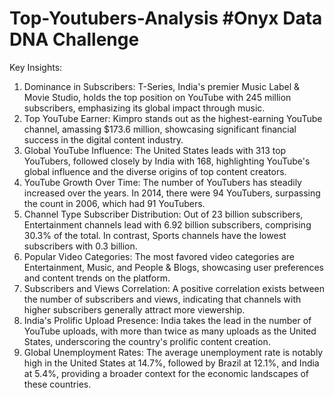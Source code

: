 # Top-Youtubers-Analysis #Onyx Data DNA Challenge

Key Insights: 

1. Dominance in Subscribers: T-Series, India's premier Music Label & Movie Studio, holds the top position on YouTube with 245 million subscribers, emphasizing its global impact through music.
2. Top YouTube Earner: Kimpro stands out as the highest-earning YouTube channel, amassing $173.6 million, showcasing significant financial success in the digital content industry.
3. Global YouTube Influence: The United States leads with 313 top YouTubers, followed closely by India with 168, highlighting YouTube's global influence and the diverse origins of top content creators.
4. YouTube Growth Over Time: The number of YouTubers has steadily increased over the years. In 2014, there were 94 YouTubers, surpassing the count in 2006, which had 91 YouTubers.
5. Channel Type Subscriber Distribution: Out of 23 billion subscribers, Entertainment channels lead with 6.92 billion subscribers, comprising 30.3% of the total. In contrast, Sports channels have the lowest subscribers with 0.3 billion.
6. Popular Video Categories: The most favored video categories are Entertainment, Music, and People & Blogs, showcasing user preferences and content trends on the platform.
7. Subscribers and Views Correlation: A positive correlation exists between the number of subscribers and views, indicating that channels with higher subscribers generally attract more viewership.
8. India's Prolific Upload Presence: India takes the lead in the number of YouTube uploads, with more than twice as many uploads as the United States, underscoring the country's prolific content creation.
9. Global Unemployment Rates: The average unemployment rate is notably high in the United States at 14.7%, followed by Brazil at 12.1%, and India at 5.4%, providing a broader context for the economic landscapes of these countries.

